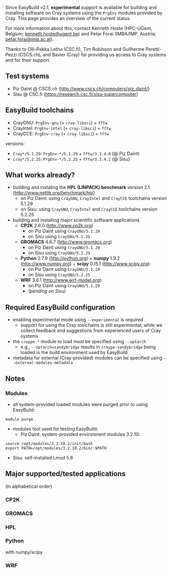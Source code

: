 Since EasyBuild v2.1, **experimental** support is available for building and installing software on Cray systems
using the ```PrgEnv``` modules provided by Cray. This page provides an overview of the current status.

For more information about this, contact Kenneth Hoste (HPC-UGent, Belgium; kenneth.hoste@ugent.be) and Petar Forai
(IMBA/IMP, Austria; petar.forai@imp.ac.at).

Thanks to Olli-Pekka Letho (CSC.fi), Tim Robinson and Guilherme Peretti-Pezzi (CSCS.ch), and Bavier (Cray) for
providing us access to Cray systems and for their support.

## Test systems

* Piz Daint @ CSCS.ch (http://www.cscs.ch/computers/piz_daint/)
* Sisu @ CSC.fi (https://research.csc.fi/sisu-supercomputer)

## EasyBuild toolchains

* CrayGNU: ```PrgEnv-gnu``` (+ ```cray-libsci```) + ```fftw```
* CrayIntel: ```PrgEnv-intel``` (+ ```cray-libsci```) + ```fftw```
* CrayCCE: ```PrgEnv-cray``` (+ ```cray-libsci```) + ```fftw```

versions:

* ```Cray*/5.1.29```: ```PrgEnv-*/5.1.29``` + ```fftw/3.3.4.0``` (@ Piz Daint)
* ```Cray*/5.2.25```: ```PrgEnv-*/5.2.25``` + ```fftw/3.3.4.2``` (@ Sisu)

## What works already?

* building and instaling the **HPL (LINPACK) benchmark** version 2.1 (http://www.netlib.org/benchmark/hpl)
  * on Piz Daint: using ```CrayGNU```, ```CrayIntel``` and ```CrayCCE``` toolchains version 5.1.29
  * on Sisu: using ```CrayGNU```, ```CrayIntel``` and ```CrayCCE``` toolchains version 5.2.25
* building and installing major scientific software applications
  * **CP2K** 2.6.0 (http://www.cp2k.org)
    * on Piz Daint using ```CrayGNU/5.1.29```
    * on Sisu using ```CrayGNU/5.2.25```
  * **GROMACS** 4.6.7 (http://www.gromacs.org)
    * on Piz Daint using ```CrayGNU/5.1.29```
    * on Sisu using ```CrayGNU/5.2.25```
  * **Python** 2.7.9 (http://python.org) + **numpy** 1.9.2 (http://www.numpy.org) + **scipy** 0.15.1 (http://www.scipy.org):
    * on Piz Daint using ```CrayGNU/5.1.29```
    * on Sisu using ```CrayGNU/5.2.25```
  * **WRF** 3.6.1 (http://www.wrf-model.org):
    * on Piz Daint using ```CrayGNU/5.1.29```
    * *(pending on Sisu)*

## Required EasyBuild configuration

* enabling experimental mode using ```--experimental``` is *required*
  * support for using the Cray toolchains is still experimental, while we collect feedback and suggestions from experienced users of Cray systems
* the ```craype-*``` module to load *must* be specified using ```--optarch```
  * e.g., ```--optarch=sandybridge``` results in ```craype-sandybridge``` being loaded in the build environment used by EasyBuild
* metadata for external (Cray-provided) modules can be specified using ```--external-modules-metadata```

## Notes

### Modules

* all system-provided loaded modules were purged prior to using EasyBuild:
```
module purge
```
* modules tool used for testing EasyBuild:
  * Piz Daint: system-provided environment modules 3.2.10:
```
source /opt/modules/3.2.10.2/init/bash
export PATH=/opt/modules/3.2.10.2/bin/:$PATH
```
  * Sisu: self-installed Lmod 5.8

## Major supported/tested applications

(in alphabetical order)

### CP2K

### GROMACS

### HPL

### Python

with numpy/scipy

### WRF
